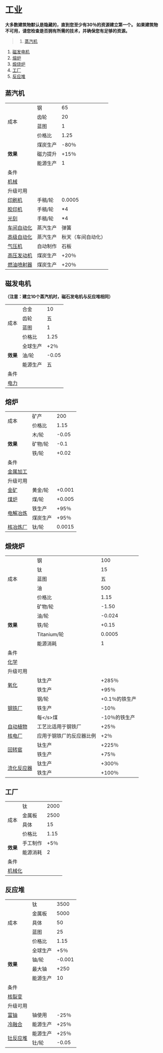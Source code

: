 # 工业
**大多数建筑物默认是隐藏的，直到您至少有30％的资源建立第一个。 如果建筑物不可用，请您检查是否拥有所需的技术，并确保您有足够的资源。**

>1. [蒸汽机](#蒸汽机 "蒸汽机")
1. [磁发电机](#磁发电机 "磁发电机")
1. [熔炉](#熔炉 "熔炉")
1. [煅烧炉](#煅烧炉 "煅烧炉")
1. [工厂](#工厂 "工厂")
1. [反应堆](#反应堆 "反应堆")


## 蒸汽机
<table class="wikitable">
	<tbody>
		<tr>
			<td rowspan="4">
							成本
			</td>
			<td>
							钢
			</td>
			<td>
							65
			</td>
		</tr>
		<tr>
			<td>
						齿轮
			</td>
			<td>
						20
			</td>
		</tr>
		<tr>
			<td>
						蓝图
			</td>
			<td>
						1
			</td>
		</tr>
		<tr>
			<td>
						价格比
			</td>
			<td>
						1.25
			</td>
		</tr>
		<tr>
			<td rowspan="3">
				<strong>
							效果
				</strong>
			</td>
			<td>
						煤炭生产
			</td>
			<td>
						-80％
			</td>
		</tr>
		<tr>
			<td>
						磁力提升
			</td>
			<td>
						+15％
			</td>
		</tr>
		<tr>
			<td>
						能源生产
			</td>
			<td>
						1
			</td>
		</tr>
		<tr>
			<td colspan="3">
						条件
			</td>
		</tr>
		<tr>
			<td colspan="3">
				<a href="#">
							机械
				</a>
			</td>
		</tr>
		<tr>
			<td colspan="3">
						升级可用
			</td>
		</tr>
		<tr>
			<td>
				<a href="#">
							印刷机
				</a>
			</td>
			<td>
						手稿/轮
			</td>
			<td>
						0.0005
			</td>
		</tr>
		<tr>
			<td>
				<a href="#">
							胶印机
				</a>
			</td>
			<td>
						手稿/轮
			</td>
			<td>
						*4
			</td>
		</tr>
		<tr>
			<td>
				<a href="#">
							光刻
				</a>
			</td>
			<td>
						手稿/轮
			</td>
			<td>
						*4
			</td>
		</tr>
		<tr>
			<td>
				<a href="#">
							车间自动化
				</a>
			</td>
			<td>
						蒸汽生产
			</td>
			<td>
						弹簧
			</td>
		</tr>
		<tr>
			<td>
				<a href="#">
							高级自动化
				</a>
			</td>
			<td>
						蒸汽生产
			</td>
			<td>
						秋天（车间自动化）
			</td>
		</tr>
		<tr>
			<td>
				<a href="#">
							气压机
				</a>
			</td>
			<td>
						自动制作
			</td>
			<td>
						石板
			</td>
		</tr>
		<tr>
			<td>
				<a href="#">
							高压发动机
				</a>
			</td>
			<td>
						煤炭生产
			</td>
			<td>
						+20％
			</td>
		</tr>
		<tr>
			<td>
				<a href="#">
							燃油喷射器
				</a>
			</td>
			<td>
						煤炭生产
			</td>
			<td>
						+20％
			</td>
		</tr>
	</tbody>
</table>

## 磁发电机
**（注意：建立10个蒸汽机时，磁石发电机与反应堆相同）**
<table class="wikitable">
	<tbody>
		<tr>
			<td rowspan="4">
							成本
			</td>
			<td>
							合金
			</td>
			<td>
							10
			</td>
		</tr>
		<tr>
			<td>
						齿轮
			</td>
			<td>
						五
			</td>
		</tr>
		<tr>
			<td>
						蓝图
			</td>
			<td>
						1
			</td>
		</tr>
		<tr>
			<td>
						价格比
			</td>
			<td>
						1.25
			</td>
		</tr>
		<tr>
			<td rowspan="3">
				<strong>
							效果
				</strong>
			</td>
			<td>
						全球生产
			</td>
			<td>
						+2％
			</td>
		</tr>
		<tr>
			<td>
						油/轮
			</td>
			<td>
						-0.05
			</td>
		</tr>
		<tr>
			<td>
						能源生产
			</td>
			<td>
						五
			</td>
		</tr>
		<tr>
			<td colspan="3">
						条件
			</td>
		</tr>
		<tr>
			<td colspan="3">
				<a href="#">
							电力
				</a>
			</td>
		</tr>
	</tbody>
</table>

## 熔炉
<table class="wikitable">
	<tbody>
		<tr>
			<td rowspan="2">
							成本
			</td>
			<td>
							矿产
			</td>
			<td>
							200
			</td>
		</tr>
		<tr>
			<td>
						价格比
			</td>
			<td>
						1.15
			</td>
		</tr>
		<tr>
			<td rowspan="3">
				<strong>
							效果
				</strong>
			</td>
			<td>
						木/轮
			</td>
			<td>
						-0.05
			</td>
		</tr>
		<tr>
			<td>
						矿物/轮
			</td>
			<td>
						-0.1
			</td>
		</tr>
		<tr>
			<td>
						铁/轮
			</td>
			<td>
						+0.02
			</td>
		</tr>
		<tr>
			<td colspan="3">
						条件
			</td>
		</tr>
		<tr>
			<td colspan="3">
				<a href="#">
							金属加工
				</a>
			</td>
		</tr>
		<tr>
			<td colspan="3">
						升级可用
			</td>
		</tr>
		<tr>
			<td>
				<a href="#">
							金矿
				</a>
			</td>
			<td>
						黄金/轮
			</td>
			<td>
						+0.001
			</td>
		</tr>
		<tr>
			<td>
				<a href="#">
							煤炉
				</a>
			</td>
			<td>
						煤/轮
			</td>
			<td>
						+0.005
			</td>
		</tr>
		<tr>
			<td rowspan="2">
				<a href="#">
							电解冶炼
				</a>
			</td>
			<td>
						铁生产
			</td>
			<td>
						+95％
			</td>
		</tr>
		<tr>
			<td>
						煤炭生产
			</td>
			<td>
						+95％
			</td>
		</tr>
		<tr>
			<td>
				<a href="#">
							核冶炼厂
				</a>
			</td>
			<td>
						钛/轮
			</td>
			<td>
						0.0015
			</td>
		</tr>
	</tbody>
</table>

## 煅烧炉
<table class="wikitable">
	<tbody>
		<tr>
			<td rowspan="5">
							成本
			</td>
			<td>
							钢
			</td>
			<td>
							100
			</td>
		</tr>
		<tr>
			<td>
						钛
			</td>
			<td>
						15
			</td>
		</tr>
		<tr>
			<td>
						蓝图
			</td>
			<td>
						五
			</td>
		</tr>
		<tr>
			<td>
						油
			</td>
			<td>
						500
			</td>
		</tr>
		<tr>
			<td>
						价格比
			</td>
			<td>
						1.15
			</td>
		</tr>
		<tr>
			<td rowspan="5">
				<strong>
							效果
				</strong>
			</td>
			<td>
						矿物/轮
			</td>
			<td>
						-1.50
			</td>
		</tr>
		<tr>
			<td>
						油/轮
			</td>
			<td>
						-0.024
			</td>
		</tr>
		<tr>
			<td>
						铁/轮
			</td>
			<td>
						+0.15
			</td>
		</tr>
		<tr>
			<td>
						Titanium/轮
			</td>
			<td>
						0.0005
			</td>
		</tr>
		<tr>
			<td>
						能源消耗
			</td>
			<td>
						1
			</td>
		</tr>
		<tr>
			<td colspan="3">
						条件
			</td>
		</tr>
		<tr>
			<td colspan="3">
				<a href="#">
							化学
				</a>
			</td>
		</tr>
		<tr>
			<td colspan="5">
						升级可用
			</td>
		</tr>
		<tr>
			<td rowspan="2">
				<a href="#">
							氧化
				</a>
			</td>
			<td>
						钛生产
			</td>
			<td>
						+285％
			</td>
		</tr>
		<tr>
			<td>
						铁生产
			</td>
			<td>
						+95％
			</td>
		</tr>
		<tr>
			<td rowspan="3">
				<a href="#">
							钢铁厂
				</a>
			</td>
			<td>
						钢/轮
			</td>
			<td>
						+0.1％的铁生产
			</td>
		</tr>
		<tr>
			<td>
						铁生产
			</td>
			<td>
						-10％
			</td>
		</tr>
		<tr>
			<td>
						每&lt;/s&gt;煤
			</td>
			<td>
						-10％的铁生产
			</td>
		</tr>
		<tr>
			<td>
				<a href="#">
							自动植物
				</a>
			</td>
			<td>
						工艺比适用于钢铁厂
			</td>
			<td>
						+25％
			</td>
		</tr>
		<tr>
			<td>
				<a href="#">
							核电厂
				</a>
			</td>
			<td>
						应用于钢铁厂的反应器比例
			</td>
			<td>
						+2％
			</td>
		</tr>
		<tr>
			<td rowspan="2">
				<a href="#">
							回转窑
				</a>
			</td>
			<td>
						钛生产
			</td>
			<td>
						+225％
			</td>
		</tr>
		<tr>
			<td>
						铁生产
			</td>
			<td>
						+75％
			</td>
		</tr>
		<tr>
			<td rowspan="2">
				<a href="#">
							流化反应器
				</a>
			</td>
			<td>
						钛生产
			</td>
			<td>
						+300％
			</td>
		</tr>
		<tr>
			<td>
						铁生产
			</td>
			<td>
						+100％
			</td>
		</tr>
	</tbody>
</table>

## 工厂
<table class="wikitable">
	<tbody>
		<tr>
			<td rowspan="4">
							成本
			</td>
			<td>
							钛
			</td>
			<td>
							2000
			</td>
		</tr>
		<tr>
			<td>
						金属板
			</td>
			<td>
						2500
			</td>
		</tr>
		<tr>
			<td>
						具体
			</td>
			<td>
						15
			</td>
		</tr>
		<tr>
			<td>
						价格比
			</td>
			<td>
						1.15
			</td>
		</tr>
		<tr>
			<td rowspan="2">
				<strong>
							效果
				</strong>
			</td>
			<td>
						手工制作
			</td>
			<td>
						+5％
			</td>
		</tr>
		<tr>
			<td>
						能源消耗
			</td>
			<td>
						2
			</td>
		</tr>
		<tr>
			<td colspan="3">
						条件
			</td>
		</tr>
		<tr>
			<td colspan="3">
				<a href="#">
							机械化
				</a>
			</td>
		</tr>
	</tbody>
</table>

## 反应堆
<table class="wikitable">
	<tbody>
		<tr>
			<td rowspan="5">
							成本
			</td>
			<td>
							钛
			</td>
			<td>
							3500
			</td>
		</tr>
		<tr>
			<td>
						金属板
			</td>
			<td>
						5000
			</td>
		</tr>
		<tr>
			<td>
						具体
			</td>
			<td>
						50
			</td>
		</tr>
		<tr>
			<td>
						蓝图
			</td>
			<td>
						25
			</td>
		</tr>
		<tr>
			<td>
						价格比
			</td>
			<td>
						1.15
			</td>
		</tr>
		<tr>
			<td rowspan="4">
				<strong>
							效果
				</strong>
			</td>
			<td>
						全球生产
			</td>
			<td>
						+5％
			</td>
		</tr>
		<tr>
			<td>
						铀/轮
			</td>
			<td>
						-0.001
			</td>
		</tr>
		<tr>
			<td>
						最大铀
			</td>
			<td>
						+250
			</td>
		</tr>
		<tr>
			<td>
						能源生产
			</td>
			<td>
						10
			</td>
		</tr>
		<tr>
			<td colspan="3">
						条件
			</td>
		</tr>
		<tr>
			<td colspan="3">
				<a href="#">
							核裂变
				</a>
			</td>
		</tr>
		<tr>
			<td colspan="3">
						升级可用
			</td>
		</tr>
		<tr>
			<td>
				<a href="#">
							富铀
				</a>
			</td>
			<td>
						铀使用
			</td>
			<td>
						-25％
			</td>
		</tr>
		<tr>
			<td>
				<a href="#">
							冷融合
				</a>
			</td>
			<td>
						能源生产
			</td>
			<td>
						+25％
			</td>
		</tr>
		<tr>
			<td rowspan="2">
				<a href="#">
							钍反应堆
				</a>
			</td>
			<td>
						能源生产
			</td>
			<td>
						+25％
			</td>
		</tr>
		<tr>
			<td>
						钍/轮
			</td>
			<td>
						-0.05
			</td>
		</tr>
	</tbody>
</table>
